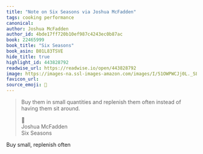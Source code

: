 ```yaml
---
title: "Note on Six Seasons via Joshua McFadden"
tags: cooking performance
canonical: 
author: Joshua McFadden
author_id: 4bde17ff720b10ef987c4243ec0b87ac
book: 22465999
book_title: "Six Seasons"
book_asin: B01L83TSVE
hide_title: true
highlight_id: 443828792
readwise_url: https://readwise.io/open/443828792
image: https://images-na.ssl-images-amazon.com/images/I/51OWPWCJj0L._SL200_.jpg
favicon_url: 
source_emoji: 📕
---
```


> Buy them in small quantities and replenish them often instead of having them sit around.
> <div class="quoteback-footer"><div class="quoteback-avatar"><span class="mini-emoji"> 📕</span></div><div class="quoteback-metadata"><div class="metadata-inner"><span style="display:none">FROM:</span><div aria-label="Joshua McFadden" class="quoteback-author"> Joshua McFadden</div><div aria-label="Six Seasons" class="quoteback-title"> Six Seasons</div></div></div></div>

Buy small, replenish often